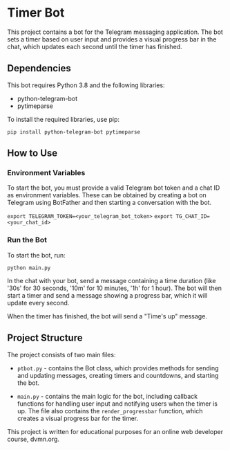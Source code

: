 # Timer Bot

This project contains a bot for the Telegram messaging application. The bot sets a timer based on user input and provides a visual progress bar in the chat, which updates each second until the timer has finished.

## Dependencies

This bot requires Python 3.8 and the following libraries:

- python-telegram-bot
- pytimeparse

To install the required libraries, use pip:

```pip install python-telegram-bot pytimeparse```


## How to Use

### Environment Variables

To start the bot, you must provide a valid Telegram bot token and a chat ID as environment variables. These can be obtained by creating a bot on Telegram using BotFather and then starting a conversation with the bot.

```export TELEGRAM_TOKEN=<your_telegram_bot_token>```
```export TG_CHAT_ID=<your_chat_id>```


### Run the Bot

To start the bot, run:

```python main.py```

In the chat with your bot, send a message containing a time duration (like '30s' for 30 seconds, '10m' for 10 minutes, '1h' for 1 hour). The bot will then start a timer and send a message showing a progress bar, which it will update every second.

When the timer has finished, the bot will send a "Time's up" message.

## Project Structure

The project consists of two main files:

- `ptbot.py` - contains the Bot class, which provides methods for sending and updating messages, creating timers and countdowns, and starting the bot.

- `main.py` - contains the main logic for the bot, including callback functions for handling user input and notifying users when the timer is up. The file also contains the `render_progressbar` function, which creates a visual progress bar for the timer.

This project is written for educational purposes for an online web developer course, dvmn.org.
